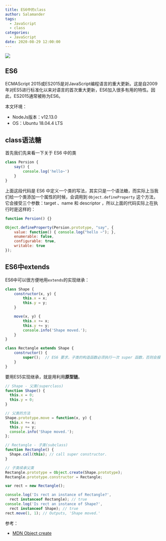 ```yaml
---
title: ES6中的class
author: Salamander
tags:
  - JavaScript
  - class
categories:
  - JavaScript
date: 2020-08-29 12:00:00
---
```

![](https://s1.ax1x.com/2020/08/30/dbt2p6.png)

## ES6
ECMAScript 2015或ES2015是对JavaScript编程语言的重大更新。这是自2009年对ES5进行标准化以来对语言的首次重大更新，ES6加入很多有用的特性。因此，ES2015通常被称为ES6。

本文环境：
* NodeJs版本：v12.13.0
* OS：Ubuntu 18.04.4 LTS

<!-- more -->


## class语法糖


首先我们先来看一下关于 ES6 中的类
```JavaScript
class Persion {
    say() {
        console.log('hello~')
    }
}
```
上面这段代码是 ES6 中定义一个类的写法，其实只是一个语法糖，而实际上当我们给一个类添加一个属性的时候，会调用到 `Object.defineProperty` 这个方法，它会接受三个参数：target 、name 和 descriptor ，所以上面的代码实际上在执行时是这样的：
```JavaScript
function Persion() {}

Object.defineProperty(Persion.prototype, "say", {
    value: function() { console.log("hello ~"); },
    enumerable: false,
    configurable: true,
    writable: true
});
```

## ES6中extends
ES6中可以很方便地用`extends`的实现继承：
```JavaScript
class Shape {
    constructor(x, y) {
        this.x = x;
        this.y = y;
    }

    move(x, y) {
        this.x += x;
        this.y += y;
        console.info('Shape moved.');
    }
}

class Rectangle extends Shape {
    constructor() {
        super();  // ES6 要求，子类的构造函数必须执行一次 super 函数，否则会报错。
    }
}
```
要用ES5实现继承，就是用利用**原型链**。
```JavaScript
// Shape - 父类(superclass)
function Shape() {
  this.x = 0;
  this.y = 0;
}

// 父类的方法
Shape.prototype.move = function(x, y) {
  this.x += x;
  this.y += y;
  console.info('Shape moved.');
};

// Rectangle - 子类(subclass)
function Rectangle() {
  Shape.call(this); // call super constructor.
}

// 子类续承父类
Rectangle.prototype = Object.create(Shape.prototype);
Rectangle.prototype.constructor = Rectangle;

var rect = new Rectangle();

console.log('Is rect an instance of Rectangle?',
  rect instanceof Rectangle); // true
console.log('Is rect an instance of Shape?',
  rect instanceof Shape); // true
rect.move(1, 1); // Outputs, 'Shape moved.'
```









参考：
* [MDN Object create](https://developer.mozilla.org/zh-CN/docs/Web/JavaScript/Reference/Global_Objects/Object/create)